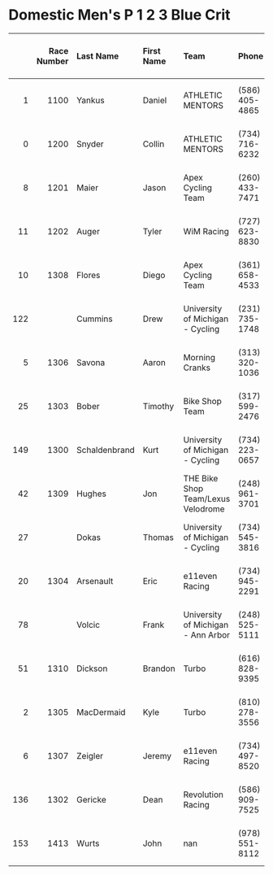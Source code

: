 # Domestic Men's P 1 2 3 Blue Crit

|     |   Race Number | Last Name     | First Name   | Team                               | Phone          | Emergency Contact       | Emergency Phone   |   USAC License |   ZIP |   USAC Category Road | Category Entered / Merchandise Ordered   |
|----:|--------------:|:--------------|:-------------|:-----------------------------------|:---------------|:------------------------|:------------------|---------------:|------:|---------------------:|:-----------------------------------------|
|   1 |          1100 | Yankus        | Daniel       | ATHLETIC MENTORS                   | (586) 405-4865 | Daniel Yankus           | (586) 405-4865    |         102694 | 48380 |                    1 | Domestic Men's P/1/2/3 Blue Crit         |
|   0 |          1200 | Snyder        | Collin       | ATHLETIC MENTORS                   | (734) 716-6232 | Cassandra Snyder        | (734) 392-4442    |         264396 | 48167 |                    2 | Domestic Men's P/1/2/3 Blue Crit         |
|   8 |          1201 | Maier         | Jason        | Apex Cycling Team                  | (260) 433-7471 | Lisa Maier              | (260) 403-7740    |         549883 | 46741 |                    2 | Domestic Men's P/1/2/3 Blue Crit         |
|  11 |          1202 | Auger         | Tyler        | WiM Racing                         | (727) 623-8830 | Grace Halvorsen         | (312) 810-9858    |         498830 | 48103 |                    2 | Domestic Men's P/1/2/3 Blue Crit         |
|  10 |          1308 | Flores        | Diego        | Apex Cycling Team                  | (361) 658-4533 | Sarah Weihe             | (319) 330-5023    |         557164 | 43460 |                    3 | Domestic Men's P/1/2/3 Blue Crit         |
| 122 |               | Cummins       | Drew         | University of Michigan - Cycling   | (231) 735-1748 | Paula Colombo           | (231) 360-8441    |         448061 | 49686 |                    3 | Domestic Men's P/1/2/3 Blue Crit         |
|   5 |          1306 | Savona        | Aaron        | Morning Cranks                     | (313) 320-1036 | Aaron Savona            | (313) 320-1036    |         517763 | 48067 |                    3 | Domestic Men's P/1/2/3 Blue Crit         |
|  25 |          1303 | Bober         | Timothy      | Bike Shop Team                     | (317) 599-2476 | Lori Bober              | (810) 599-9530    |         504054 | 48073 |                    3 | Domestic Men's P/1/2/3 Blue Crit         |
| 149 |          1300 | Schaldenbrand | Kurt         | University of Michigan - Cycling   | (734) 223-0657 | Stephanie Schaldenbrand | (734) 546-9264    |          31480 | 48104 |                    3 | Domestic Men's P/1/2/3 Blue Crit         |
|  42 |          1309 | Hughes        | Jon          | THE Bike Shop Team/Lexus Velodrome | (248) 961-3701 | Shina hughes            | (248) 210-5305    |         104765 | 48206 |                    3 | Domestic Men's P/1/2/3 Blue Crit         |
|  27 |               | Dokas         | Thomas       | University of Michigan - Cycling   | (734) 545-3816 | Michelle Dokas          | (734) 558-2869    |         616748 | 48105 |                    3 | Domestic Men's P/1/2/3 Blue Crit         |
|  20 |          1304 | Arsenault     | Eric         | e11even Racing                     | (734) 945-2291 | Sara Arsenault          | (734) 678-2488    |         607106 | 48176 |                    3 | Domestic Men's P/1/2/3 Blue Crit         |
|  78 |               | Volcic        | Frank        | University of Michigan - Ann Arbor | (248) 525-5111 | ed volcic               | (586) 365-8220    |         631174 | 48104 |                    3 | Domestic Men's P/1/2/3 Blue Crit         |
|  51 |          1310 | Dickson       | Brandon      | Turbo                              | (616) 828-9395 | Fred Dickson            | (616) 889-2170    |         623820 | 49508 |                    3 | Domestic Men's P/1/2/3 Blue Crit         |
|   2 |          1305 | MacDermaid    | Kyle         | Turbo                              | (810) 278-3556 | TIffany MacDermaid      | (810) 278-3556    |         380159 | 48067 |                    3 | Domestic Men's P/1/2/3 Blue Crit         |
|   6 |          1307 | Zeigler       | Jeremy       | e11even Racing                     | (734) 497-8520 | Chrysta Lienczewski     | (734) 717-0522    |         291156 | 48103 |                    3 | Domestic Men's P/1/2/3 Blue Crit         |
| 136 |          1302 | Gericke       | Dean         | Revolution Racing                  | (586) 909-7525 | Lisa Gericke            | (810) 923-2323    |         355174 | 48836 |                    3 | Domestic Men's P/1/2/3 Blue Crit         |
| 153 |          1413 | Wurts         | John         | nan                                | (978) 551-8112 | Elizabeth Odil          | (248) 720-9813    |         398127 | 48067 |                    4 | Domestic Men's P/1/2/3 Blue Crit         |
